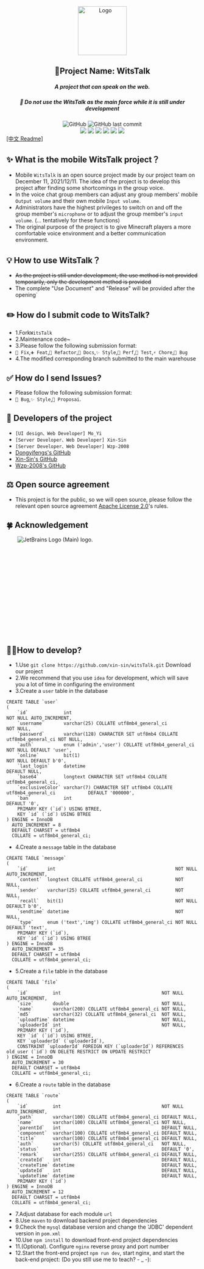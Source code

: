 <div align="center"><img alt="Logo" height="128" src="web/src/assets/logo.png" width="128"/></div>

<h2 align="center">🌟Project Name: WitsTalk</h2>
<h5 align="center">A project that can speak on the web.</h5>
<h5 align="center">🚧 Do not use the WitsTalk as the main force while it is still under development</h5>

<div align="center">
    <img alt="GitHub" src="https://img.shields.io/github/license/xin-sin/WitsTalk?style=for-the-badge">
    <img alt="GitHub last commit" src="https://img.shields.io/github/last-commit/xin-sin/WitsTalk/Experimental-UI?style=for-the-badge">
</div>

<div align="center">
    <img src="https://img.shields.io/badge/Node-%3E%3Dv14.18.1-green">
    <img src="https://img.shields.io/badge/Vue-v3.0-blue">
    <img src="https://img.shields.io/badge/yarn-v1.22.19-yellow">
    <img src="https://img.shields.io/badge/Java-%3E%3Dv1.8-orange">
    <img src="https://img.shields.io/badge/SPRING%20BOOT-v2.7-green">
    <img src="https://img.shields.io/badge/Nety-v4.1.86.Final-lightgrey">
</div>

<div>
    <a href="./README_zh.md">[中文 Readme]</a>
</div>

## ✨ What is the mobile WitsTalk project？
- Mobile `WitsTalk` is an open source project made by our project team on December 11, 2021/12/11. The idea of the project is to develop this project after finding some shortcomings in the group voice.
- In the voice chat group members can adjust any group members' mobile `Output volume` and their own mobile `Input volume`.
- Administrators have the highest privileges to switch on and off the group member's `microphone` or to adjust the group member's `input volume`. (... tentatively for these functions)
- The original purpose of the project is to give Minecraft players a more comfortable voice environment and a better communication environment.

## 💡️ How to use WitsTalk？
- ~~As the project is still under development, the use method is not provided temporarily, only the development method is provided~~
- The complete "Use Document" and "Release" will be provided after the opening`

## ✏️ How do I submit code to WitsTalk?
- 1.Fork`WitsTalk`
- 2.Maintenance code~
- 3.Please follow the following submission format:
- `🚧 Fix`,`➕ Feat`,`🔨 Refactor`,`📝 Docs`,`✨ Style`,`🍱 Perf`,`🔧 Test`,`⚡️ Chore`,`🐛 Bug`
- 4.The modified corresponding branch submitted to the main warehouse

## ✅ How do I send Issues?
- Please follow the following submission format:
- `🐛 Bug`,`✨ Style`,`🎨 Proposai`.

## 👥 Developers of the project
- `[UI design、Web Developer] Mo_Yi`
- `[Server Developer、Web Developer] Xin-Sin`
- `[Server Developer、Web Developer] Wzp-2008`
- [Dongyifengs's GitHub](https://github.com/Dongyifengs)
- [Xin-Sin's GitHub](https://github.com/xin-sin)
- [Wzp-2008's GitHub](https://github.com/Wzp-2008)

## ⚖️ Open source agreement
- This project is for the public, so we will open source, please follow the relevant open source agreement [Apache License 2.0](https://github.com/XinSin-top/witsTalk/blob/main/LICENSE)'s rules.

## 🍀 Acknowledgement
<div style="width: 256px;height: 256px;text-align: center">
<img src="https://resource.jetbrains.com/storage/products/company/brand/logos/jb_beam.png" alt="JetBrains Logo (Main) logo.">
</div>

## 🧑‍💻How to develop?
- 1.Use `git clone https://github.com/xin-sin/witsTalk.git` Download our project
- 2.We recommend that you use `idea` for development, which will save you a lot of time in configuring the environment
- 3.Create a `user` table in the database


```mysql
CREATE TABLE `user`
(
    `id`             int                                                           NOT NULL AUTO_INCREMENT,
    `username`       varchar(25) COLLATE utf8mb4_general_ci                        NOT NULL,
    `password`       varchar(128) CHARACTER SET utf8mb4 COLLATE utf8mb4_general_ci NOT NULL,
    `auth`           enum ('admin','user') COLLATE utf8mb4_general_ci              NOT NULL DEFAULT 'user',
    `online`         bit(1)                                                        NOT NULL DEFAULT b'0',
    `last_login`     datetime                                                               DEFAULT NULL,
    `base64`         longtext CHARACTER SET utf8mb4 COLLATE utf8mb4_general_ci,
    `exclusiveColor` varchar(7) CHARACTER SET utf8mb4 COLLATE utf8mb4_general_ci            DEFAULT '000000',
    `ban`            int                                                                    DEFAULT '0',
    PRIMARY KEY (`id`) USING BTREE,
    KEY `id` (`id`) USING BTREE
) ENGINE = InnoDB
  AUTO_INCREMENT = 8
  DEFAULT CHARSET = utf8mb4
  COLLATE = utf8mb4_general_ci;
```
- 4.Create a `message` table in the database

```mysql
CREATE TABLE `message`
(
    `id`       int                                            NOT NULL AUTO_INCREMENT,
    `content`  longtext COLLATE utf8mb4_general_ci            NOT NULL,
    `sender`   varchar(25) COLLATE utf8mb4_general_ci         NOT NULL,
    `recall`   bit(1)                                         NOT NULL DEFAULT b'0',
    `sendtime` datetime                                       NOT NULL,
    `type`     enum ('text','img') COLLATE utf8mb4_general_ci NOT NULL DEFAULT 'text',
    PRIMARY KEY (`id`),
    KEY `id` (`id`) USING BTREE
) ENGINE = InnoDB
  AUTO_INCREMENT = 35
  DEFAULT CHARSET = utf8mb4
  COLLATE = utf8mb4_general_ci;
```
- 5.Create a `file` table in the database

```mysql
CREATE TABLE `file`
(
    `id`         int                                     NOT NULL AUTO_INCREMENT,
    `size`       double                                  NOT NULL,
    `name`       varchar(200) COLLATE utf8mb4_general_ci NOT NULL,
    `md5`        varchar(32) COLLATE utf8mb4_general_ci  NOT NULL,
    `uploadTime` datetime                                NOT NULL,
    `uploaderId` int                                     NOT NULL,
    PRIMARY KEY (`id`),
    KEY `id` (`id`) USING BTREE,
    KEY `uploaderId` (`uploaderId`),
    CONSTRAINT `uploaderId` FOREIGN KEY (`uploaderId`) REFERENCES old_user (`id`) ON DELETE RESTRICT ON UPDATE RESTRICT
) ENGINE = InnoDB
  AUTO_INCREMENT = 30
  DEFAULT CHARSET = utf8mb4
  COLLATE = utf8mb4_general_ci;
```

- 6.Create a `route` table in the database

```mysql
CREATE TABLE `route`
(
    `id`         int                                     NOT NULL AUTO_INCREMENT,
    `path`       varchar(100) COLLATE utf8mb4_general_ci DEFAULT NULL,
    `name`       varchar(100) COLLATE utf8mb4_general_ci NOT NULL,
    `parentId`   int                                     DEFAULT NULL,
    `component`  varchar(100) COLLATE utf8mb4_general_ci DEFAULT NULL,
    `title`      varchar(100) COLLATE utf8mb4_general_ci DEFAULT NULL,
    `auth`       varchar(5) COLLATE utf8mb4_general_ci   NOT NULL,
    `status`     int                                     DEFAULT '0',
    `remark`     varchar(255) COLLATE utf8mb4_general_ci DEFAULT NULL,
    `createId`   int                                     DEFAULT NULL,
    `createTime` datetime                                DEFAULT NULL,
    `updateId`   int                                     DEFAULT NULL,
    `updateTime` datetime                                DEFAULT NULL,
    PRIMARY KEY (`id`)
) ENGINE = InnoDB
  AUTO_INCREMENT = 12
  DEFAULT CHARSET = utf8mb4
  COLLATE = utf8mb4_general_ci;
```

- 7.Adjust database for each module `url`
- 8.Use `maven` to download backend project dependencies
- 9.Check the `mysql` database version and change the 'JDBC' dependent version in `pom.xml`
- 10.Use `npm install` to download front-end project dependencies
- 11.(Optional). Configure `nginx` reverse proxy and port number
- 12.Start the front-end project `npm run dev`, start nginx, and start the back-end project: (Do you still use me to
  teach? - _ -):

